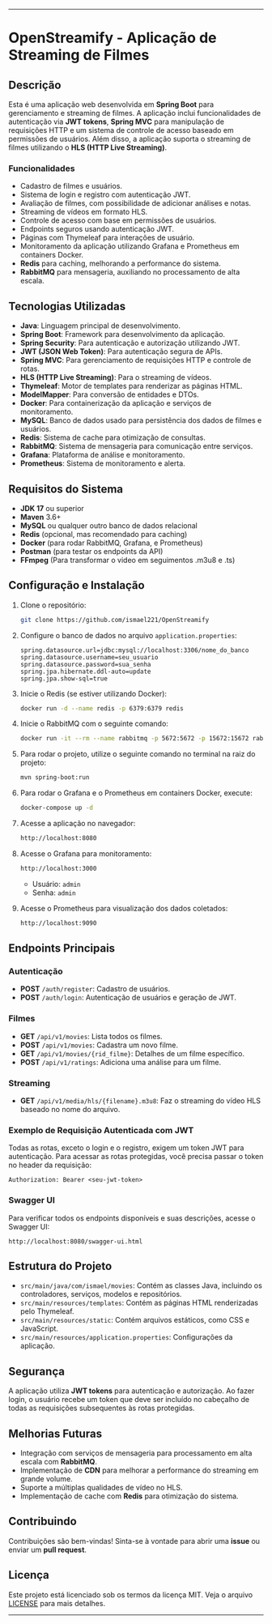 
---

# OpenStreamify - Aplicação de Streaming de Filmes

## Descrição

Esta é uma aplicação web desenvolvida em **Spring Boot** para gerenciamento e streaming de filmes. A aplicação inclui funcionalidades de autenticação via **JWT tokens**, **Spring MVC** para manipulação de requisições HTTP e um sistema de controle de acesso baseado em permissões de usuários. Além disso, a aplicação suporta o streaming de filmes utilizando o **HLS (HTTP Live Streaming)**.

### Funcionalidades

- Cadastro de filmes e usuários.
- Sistema de login e registro com autenticação JWT.
- Avaliação de filmes, com possibilidade de adicionar análises e notas.
- Streaming de vídeos em formato HLS.
- Controle de acesso com base em permissões de usuários.
- Endpoints seguros usando autenticação JWT.
- Páginas com Thymeleaf para interações de usuário.
- Monitoramento da aplicação utilizando Grafana e Prometheus em containers Docker.
- **Redis** para caching, melhorando a performance do sistema.
- **RabbitMQ** para mensageria, auxiliando no processamento de alta escala.

## Tecnologias Utilizadas

- **Java**: Linguagem principal de desenvolvimento.
- **Spring Boot**: Framework para desenvolvimento da aplicação.
- **Spring Security**: Para autenticação e autorização utilizando JWT.
- **JWT (JSON Web Token)**: Para autenticação segura de APIs.
- **Spring MVC**: Para gerenciamento de requisições HTTP e controle de rotas.
- **HLS (HTTP Live Streaming)**: Para o streaming de vídeos.
- **Thymeleaf**: Motor de templates para renderizar as páginas HTML.
- **ModelMapper**: Para conversão de entidades e DTOs.
- **Docker**: Para containerização da aplicação e serviços de monitoramento.
- **MySQL**: Banco de dados usado para persistência dos dados de filmes e usuários.
- **Redis**: Sistema de cache para otimização de consultas.
- **RabbitMQ**: Sistema de mensageria para comunicação entre serviços.
- **Grafana**: Plataforma de análise e monitoramento.
- **Prometheus**: Sistema de monitoramento e alerta.

## Requisitos do Sistema

- **JDK 17** ou superior
- **Maven** 3.6+
- **MySQL** ou qualquer outro banco de dados relacional
- **Redis** (opcional, mas recomendado para caching)
- **Docker** (para rodar RabbitMQ, Grafana, e Prometheus)
- **Postman** (para testar os endpoints da API)
- **FFmpeg** (Para transformar o video em seguimentos .m3u8 e .ts)

## Configuração e Instalação

1. Clone o repositório:
   ```bash
   git clone https://github.com/ismael221/OpenStreamify
   ```

2. Configure o banco de dados no arquivo `application.properties`:
   ```properties
   spring.datasource.url=jdbc:mysql://localhost:3306/nome_do_banco
   spring.datasource.username=seu_usuario
   spring.datasource.password=sua_senha
   spring.jpa.hibernate.ddl-auto=update
   spring.jpa.show-sql=true
   ```

3. Inicie o Redis (se estiver utilizando Docker):
   ```bash
   docker run -d --name redis -p 6379:6379 redis
   ```

4. Inicie o RabbitMQ com o seguinte comando:
   ```bash
   docker run -it --rm --name rabbitmq -p 5672:5672 -p 15672:15672 rabbitmq:3.13-management
   ```

5. Para rodar o projeto, utilize o seguinte comando no terminal na raiz do projeto:
   ```bash
   mvn spring-boot:run
   ```

6. Para rodar o Grafana e o Prometheus em containers Docker, execute:
   ```bash
   docker-compose up -d
   ```

7. Acesse a aplicação no navegador:
   ```bash
   http://localhost:8080
   ```

8. Acesse o Grafana para monitoramento:
   ```bash
   http://localhost:3000
   ```
   - Usuário: `admin`
   - Senha: `admin`

9. Acesse o Prometheus para visualização dos dados coletados:
   ```bash
   http://localhost:9090
   ```

## Endpoints Principais

### Autenticação

- **POST** `/auth/register`: Cadastro de usuários.
- **POST** `/auth/login`: Autenticação de usuários e geração de JWT.

### Filmes

- **GET** `/api/v1/movies`: Lista todos os filmes.
- **POST** `/api/v1/movies`: Cadastra um novo filme.
- **GET** `/api/v1/movies/{rid_filme}`: Detalhes de um filme específico.
- **POST** `/api/v1/ratings`: Adiciona uma análise para um filme.

### Streaming

- **GET** `/api/v1/media/hls/{filename}.m3u8`: Faz o streaming do vídeo HLS baseado no nome do arquivo.

### Exemplo de Requisição Autenticada com JWT

Todas as rotas, exceto o login e o registro, exigem um token JWT para autenticação. Para acessar as rotas protegidas, você precisa passar o token no header da requisição:

```http
Authorization: Bearer <seu-jwt-token>
```

### Swagger UI

Para verificar todos os endpoints disponíveis e suas descrições, acesse o Swagger UI:
```
http://localhost:8080/swagger-ui.html
```

## Estrutura do Projeto

- `src/main/java/com/ismael/movies`: Contém as classes Java, incluindo os controladores, serviços, modelos e repositórios.
- `src/main/resources/templates`: Contém as páginas HTML renderizadas pelo Thymeleaf.
- `src/main/resources/static`: Contém arquivos estáticos, como CSS e JavaScript.
- `src/main/resources/application.properties`: Configurações da aplicação.

## Segurança

A aplicação utiliza **JWT tokens** para autenticação e autorização. Ao fazer login, o usuário recebe um token que deve ser incluído no cabeçalho de todas as requisições subsequentes às rotas protegidas.

## Melhorias Futuras

- Integração com serviços de mensageria para processamento em alta escala com **RabbitMQ**.
- Implementação de **CDN** para melhorar a performance do streaming em grande volume.
- Suporte a múltiplas qualidades de vídeo no HLS.
- Implementação de cache com **Redis** para otimização do sistema.

## Contribuindo

Contribuições são bem-vindas! Sinta-se à vontade para abrir uma **issue** ou enviar um **pull request**.

## Licença

Este projeto está licenciado sob os termos da licença MIT. Veja o arquivo [LICENSE](./LICENSE) para mais detalhes.

---
